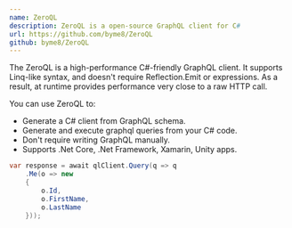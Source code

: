 ```yaml
---
name: ZeroQL
description: ZeroQL is a open-source GraphQL client for C#
url: https://github.com/byme8/ZeroQL
github: byme8/ZeroQL
---
```


The ZeroQL is a high-performance C#-friendly GraphQL client. It supports Linq-like syntax, and doesn't require Reflection.Emit or expressions.
As a result, at runtime provides performance very close to a raw HTTP call.

You can use ZeroQL to:

- Generate a C# client from GraphQL schema.
- Generate and execute graphql queries from your C# code.
- Don't require writing GraphQL manually.
- Supports .Net Core, .Net Framework, Xamarin, Unity apps.

```csharp
var response = await qlClient.Query(q => q
    .Me(o => new
    {
        o.Id,
        o.FirstName,
        o.LastName
    }));
```
